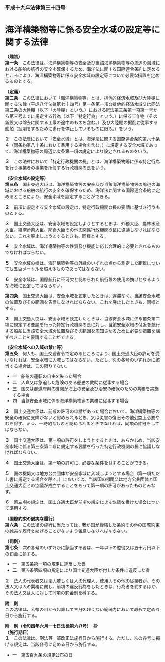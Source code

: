 ### 平成十九年法律第三十四号  
# 海洋構築物等に係る安全水域の設定等に関する法律  
  
**（趣旨）**  
**第一条**　この法律は、海洋構築物等の安全及び当該海洋構築物等の周辺の海域における船舶の航行の安全を確保するため、海洋法に関する国際連合条約に定めるところにより、海洋構築物等に係る安全水域の設定等について必要な措置を定めるものとする。  
  
**（定義）**  
**第二条**　この法律において「海洋構築物等」とは、排他的経済水域及び大陸棚に関する法律（平成八年法律第七十四号）第一条第一項の排他的経済水域又は同法第二条の大陸棚（以下「大陸棚」という。）における同法第三条第一項第一号から第三号までに規定する行為（以下「特定行為」という。）に係る工作物（その新設又は除去に関する工事の途中のものを含む。）及び大陸棚の掘削に従事する船舶（掘削をするために進行を停止しているものに限る。）をいう。  
  
**２**　この法律において「安全水域」とは、海洋法に関する国際連合条約第六十条４（同条約第八十条において準用する場合を含む。）に規定する安全水域であって、海洋構築物等の周辺に次条第一項の規定により設定されるものをいう。  
  
**３**　この法律において「特定行政機関の長」とは、海洋構築物等に係る特定行為を行う事業者の事業を所管する行政機関の長をいう。  
  
**（安全水域の設定等）**  
**第三条**　国土交通大臣は、海洋構築物等の安全及び当該海洋構築物等の周辺の海域における船舶の航行の安全を確保するため、海洋法に関する国際連合条約に定めるところにより、安全水域を設定することができる。  
  
**２**　前項に規定する安全水域の設定は、特定行政機関の長の要請に基づき行うものとする。  
  
**３**　国土交通大臣は、安全水域を設定しようとするときは、外務大臣、農林水産大臣、経済産業大臣、防衛大臣その他の関係行政機関の長に協議しなければならない。これを廃止しようとするときも、同様とする。  
  
**４**　安全水域は、海洋構築物等の性質及び機能に応じ合理的に必要とされるものでなければならない。  
  
**５**　安全水域の幅は、海洋構築物等の外縁のいずれの点から測定した距離についても五百メートルを超えるものであってはならない。  
  
**６**　安全水域は、国際航行に不可欠と認められた航行帯の使用の妨げとなるような海域に設定してはならない。  
  
**第四条**　国土交通大臣は、安全水域を設定したときは、遅滞なく、当該安全水域の位置及びその範囲を告示しなければならない。これを廃止したときも、同様とする。  
  
**２**　国土交通大臣は、安全水域を設定したときは、当該安全水域に係る前条第二項に規定する要請を行った特定行政機関の長に対し、当該安全水域の付近を航行する船舶に当該安全水域の位置及びその範囲を周知させるために必要な措置を講ずべきことを要請することができる。  
  
**（安全水域への入域の禁止等）**  
**第五条**　何人も、国土交通省令で定めるところにより、国土交通大臣の許可を受けなければ、安全水域に入域してはならない。ただし、次の各号のいずれかに該当する場合は、この限りでない。  
* **一**　船舶の運転の自由を失った場合  
* **二**　人命又は急迫した危険のある船舶の救助に従事する場合  
* **三**　国又は都道府県の機関が海上の安全及び治安の確保のための業務を実施する場合  
* **四**　当該安全水域に係る海洋構築物等の業務に従事する場合  
  
**２**　国土交通大臣は、前項の許可の申請があった場合において、海洋構築物等の安全の確保に支障がないと認められるとき、又は災害の復旧その他公益上必要やむを得ず、かつ、一時的なものと認められるときでなければ、同項の許可をしてはならない。  
  
**３**　国土交通大臣は、第一項の許可をしようとするときは、あらかじめ、当該安全水域に係る第三条第二項に規定する要請を行った特定行政機関の長に協議しなければならない。  
  
**４**　国土交通大臣は、第一項の許可に、必要な条件を付することができる。  
  
**５**　国の機関又は地方公共団体が安全水域に入域しようとする場合（第一項ただし書に規定する場合を除く。）においては、当該国の機関又は地方公共団体と国土交通大臣との協議が成立することをもって第一項の許可があったものとみなす。  
  
**６**　第三項の規定は、国土交通大臣が前項の規定による協議を受けた場合について準用する。  
  
**（国際約束の誠実な履行）**  
**第六条**　この法律の施行に当たっては、我が国が締結した条約その他の国際約束の誠実な履行を妨げることがないよう留意しなければならない。  
  
**（罰則）**  
**第七条**　次の各号のいずれかに該当する者は、一年以下の懲役又は五十万円以下の罰金に処する。  
* **一**　第五条第一項の規定に違反した者  
* **二**　第五条第四項の規定により国土交通大臣が付した条件に違反した者  
  
**２**　法人の代表者又は法人若しくは人の代理人、使用人その他の従業者が、その法人又は人の業務に関し、前項の違反行為をしたときは、行為者を罰するほか、その法人又は人に対して同項の罰金刑を科する。  
  
**附　則**  
この法律は、公布の日から起算して三月を超えない範囲内において政令で定める日から施行する。  
  
**附　則（令和四年六月一七日法律第六八号）　抄**  
**（施行期日）**  
**１**　この法律は、刑法等一部改正法施行日から施行する。ただし、次の各号に掲げる規定は、当該各号に定める日から施行する。  
* **一**　第五百九条の規定公布の日  
  
